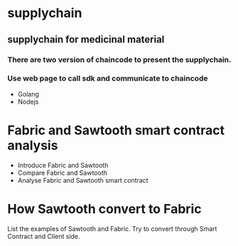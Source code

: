 # supplychain

## supplychain for medicinal material

### There are two version of chaincode to present the supplychain.
### Use web page to call sdk and communicate to chaincode

* Golang
* Nodejs


# Fabric and Sawtooth smart contract analysis
* Introduce Fabric and Sawtooth 
* Compare Fabric and Sawtooth
* Analyse Fabric and Sawtooth smart contract

# How Sawtooth convert to Fabric
List the examples of Sawtooth and Fabric. Try to convert through Smart Contract and Client side.
